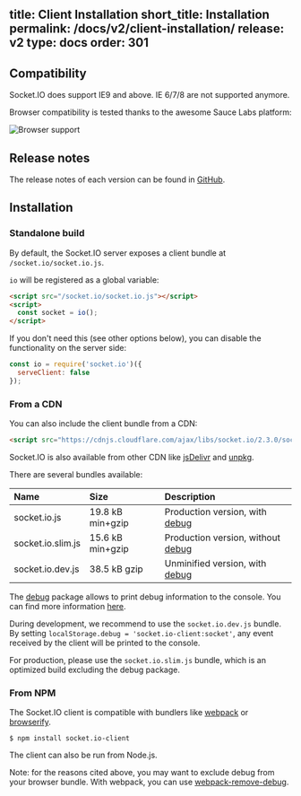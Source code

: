 title: Client Installation
short_title: Installation
permalink: /docs/v2/client-installation/
release: v2
type: docs
order: 301
---

## Compatibility

Socket.IO does support IE9 and above. IE 6/7/8 are not supported anymore.

Browser compatibility is tested thanks to the awesome Sauce Labs platform:

![Browser support](/images/saucelabs.svg)

## Release notes

The release notes of each version can be found in [GitHub](https://github.com/socketio/socket.io-client/releases).

## Installation

### Standalone build

By default, the Socket.IO server exposes a client bundle at `/socket.io/socket.io.js`.

`io` will be registered as a global variable:

```html
<script src="/socket.io/socket.io.js"></script>
<script>
  const socket = io();
</script>
```

If you don't need this (see other options below), you can disable the functionality on the server side:

```js
const io = require('socket.io')({
  serveClient: false
});
```

### From a CDN

You can also include the client bundle from a CDN:

```html
<script src="https://cdnjs.cloudflare.com/ajax/libs/socket.io/2.3.0/socket.io.js"></script>
```

Socket.IO is also available from other CDN like [jsDelivr](https://cdn.jsdelivr.net/npm/socket.io-client@2.3.0/dist/socket.io.js) and [unpkg](https://unpkg.com/socket.io-client@2.3.0/dist/socket.io.js).

There are several bundles available:

| Name              | Size             | Description |
|:------------------|:-----------------|:------------|
| socket.io.js      | 19.8 kB min+gzip | Production version, with [debug](https://www.npmjs.com/package/debug)    |
| socket.io.slim.js | 15.6 kB min+gzip | Production version, without [debug](https://www.npmjs.com/package/debug) |
| socket.io.dev.js  | 38.5 kB gzip     | Unminified version, with [debug](https://www.npmjs.com/package/debug)    |

The [debug](https://www.npmjs.com/package/debug) package allows to print debug information to the console. You can find more information [here](/docs/v2/logging-and-debugging/).

During development, we recommend to use the `socket.io.dev.js` bundle. By setting `localStorage.debug = 'socket.io-client:socket'`, any event received by the client will be printed to the console.

For production, please use the `socket.io.slim.js` bundle, which is an optimized build excluding the debug package.

### From NPM

The Socket.IO client is compatible with bundlers like [webpack](https://webpack.js.org/) or [browserify](http://browserify.org/).

```
$ npm install socket.io-client
```

The client can also be run from Node.js.

Note: for the reasons cited above, you may want to exclude debug from your browser bundle. With webpack, you can use [webpack-remove-debug](https://github.com/johngodley/webpack-remove-debug).

